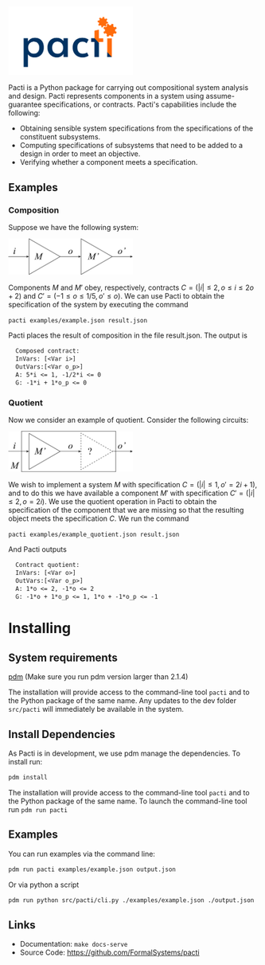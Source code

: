 <picture>
  <source media="(prefers-color-scheme: dark)" srcset="docs/logos/pacti_white.png" width="250">
  <source media="(prefers-color-scheme: light)" srcset="docs/logos/pacti_colorful.png" width="250">
  <img alt="Logo in light and dark mode." src="docs/logos/pacti_colorful.png" width="250">
</picture>

Pacti is a Python package for carrying out compositional system analysis and design. Pacti represents components in a
system using assume-guarantee specifications, or contracts. Pacti's capabilities include the following:

- Obtaining sensible system specifications from the specifications of the constituent subsystems.
- Computing specifications of subsystems that need to be added to a design in order to meet an objective.
- Verifying whether a component meets a specification.

## Examples


### Composition


Suppose we have the following system:

<picture>
  <source media="(prefers-color-scheme: dark)" srcset="https://raw.githubusercontent.com/FormalSystems/media/main/doc/source/static/exports/circuit_series_composition_scheme_d.svg" width="250">
  <source media="(prefers-color-scheme: light)" srcset="https://raw.githubusercontent.com/FormalSystems/media/main/doc/source/static/exports/circuit_series_composition_scheme_l.svg" width="250">
  <img alt="Logo in light and dark mode." src="https://raw.githubusercontent.com/FormalSystems/media/main/doc/source/static/exports/circuit_series_composition_scheme_l.svg" width="250">
</picture>


Components $M$ and $M'$ obey, respectively, contracts $C = (|i| \le 2, o \le i \le 2o + 2)$ and $C' = (-1 \le o \le 1/5, o' \le o)$. We can use Pacti to obtain the specification of the system by executing the command

`pacti examples/example.json result.json`

Pacti places the result of composition in the file result.json. The output is

```
  Composed contract:      
  InVars: [<Var i>]       
  OutVars:[<Var o_p>]     
  A: 5*i <= 1, -1/2*i <= 0
  G: -1*i + 1*o_p <= 0
```

### Quotient


Now we consider an example of quotient. Consider the following circuits:

<picture>
  <source media="(prefers-color-scheme: dark)" srcset="https://raw.githubusercontent.com/FormalSystems/media/main/doc/source/static/exports/circuit_series_quotient_scheme_d.svg" width="250">
  <source media="(prefers-color-scheme: light)" srcset="https://raw.githubusercontent.com/FormalSystems/media/main/doc/source/static/exports/circuit_series_quotient_scheme_l.svg" width="250">
  <img alt="Logo in light and dark mode." src="https://raw.githubusercontent.com/FormalSystems/media/main/doc/source/static/exports/circuit_series_quotient_scheme_l.svg" width="250">
</picture>

We wish to implement a system $M$ with specification $C = (|i| \le 1, o' = 2i + 1)$, and to do this we have available a component $M'$ with specification $C' = (|i| \le 2, o = 2i)$. We use the quotient operation in Pacti to obtain the specification of the component that we are missing so that the resulting object meets the specification $C$. We run the command

`pacti examples/example_quotient.json result.json`

And Pacti outputs

```
  Contract quotient:
  InVars: [<Var o>]
  OutVars:[<Var o_p>]
  A: 1*o <= 2, -1*o <= 2
  G: -1*o + 1*o_p <= 1, 1*o + -1*o_p <= -1
```

# Installing

## System requirements

[pdm](https://github.com/pdm-project/pdm) (Make sure you run pdm version larger than 2.1.4)


The installation will provide access to the command-line tool `pacti` and to the Python package of the same name. Any updates to the dev folder `src/pacti` will immediately be available in the system.


## Install Dependencies

As Pacti is in development, we use pdm manage the dependencies. To install run:

```bash
pdm install
```

The installation will provide access to the command-line tool `pacti` and to the Python package of the same name.
To launch the command-line tool run `pdm run pacti`


## Examples

You can run examples via the command line:


```bash
pdm run pacti examples/example.json output.json
```

Or via python a script

```bash
pdm run python src/pacti/cli.py ./examples/example.json ./output.json
```


## Links

- Documentation: `make docs-serve`
- Source Code: https://github.com/FormalSystems/pacti



